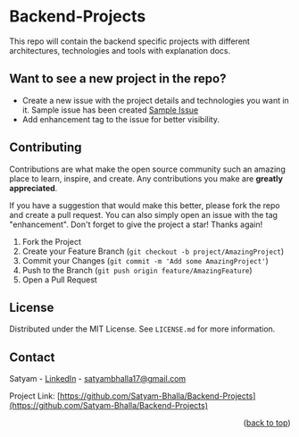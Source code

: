 # Backend-Projects
This repo will contain the backend specific projects with different architectures, technologies and tools with explanation docs.

## Want to see a new project in the repo?
- Create a new issue with the project details and technologies you want in it.
Sample issue has been created  [Sample Issue](https://github.com/Satyam-Bhalla/Backend-Projects/issues/1)
- Add enhancement tag to the issue for better visibility.


<!-- CONTRIBUTING -->
## Contributing

Contributions are what make the open source community such an amazing place to learn, inspire, and create. Any contributions you make are **greatly appreciated**.

If you have a suggestion that would make this better, please fork the repo and create a pull request. You can also simply open an issue with the tag "enhancement".
Don't forget to give the project a star! Thanks again!

1. Fork the Project
2. Create your Feature Branch (`git checkout -b project/AmazingProject`)
3. Commit your Changes (`git commit -m 'Add some AmazingProject'`)
4. Push to the Branch (`git push origin feature/AmazingFeature`)
5. Open a Pull Request

<!-- LICENSE -->
## License

Distributed under the MIT License. See `LICENSE.md` for more information.

<!-- CONTACT -->
## Contact

Satyam - [LinkedIn](https://www.linkedin.com/in/satyambhalla/) - satyambhalla17@gmail.com

Project Link: [https://github.com/Satyam-Bhalla/Backend-Projects](https://github.com/Satyam-Bhalla/Backend-Projects)

<p align="right">(<a href="#top">back to top</a>)</p>
